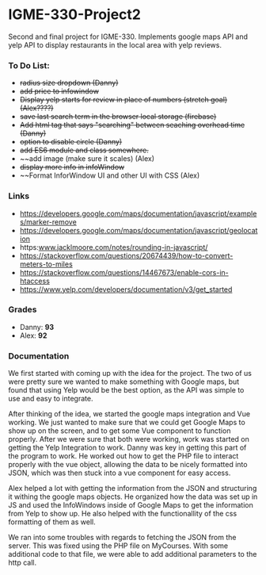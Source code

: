 # IGME-330-Project2
Second and final project for IGME-330. Implements google maps API and yelp API to display restaurants in the local area with yelp reviews.

### To Do List:
- ~~radius size dropdown (Danny)~~
- ~~add price to infowindow~~
- ~~Display yelp starts for review in place of numbers (stretch goal)(Alex????)~~
- ~~save last search term in the browser local storage (firebase)~~
- ~~Add html tag that says "searching" between seaching overhead time (Danny)~~
- ~~option to disable circle (Danny)~~
- ~~add ES6 module and class somewhere.~~
- ~~add image (make sure it scales) (Alex)
- ~~display more info in infoWindow~~
- ~~Format InforWindow UI and other UI with CSS (Alex)

### Links
* https://developers.google.com/maps/documentation/javascript/examples/marker-remove
* https://developers.google.com/maps/documentation/javascript/geolocation
* https:www.jacklmoore.com/notes/rounding-in-javascript/
* https://stackoverflow.com/questions/20674439/how-to-convert-meters-to-miles
* https://stackoverflow.com/questions/14467673/enable-cors-in-htaccess
* https://www.yelp.com/developers/documentation/v3/get_started

### Grades
* Danny: **93**
* Alex: **92**

### Documentation
We first started with coming up with the idea for the project. The two of us were pretty sure we wanted to make something with Google maps, but found that using Yelp would be the best option, as the API was simple to use and easy to integrate. 

After thinking of the idea, we started the google maps integration and Vue working. We just wanted to make sure that we could get Google Maps to show up on the screen, and to get some Vue component to function properly. After we were sure that both were working, work was started on getting the Yelp Integration to work. Danny was key in getting this part of the program to work. He worked out how to get the PHP file to interact properly with the vue object, allowing the data to be nicely formatted into JSON, which was then stuck into a vue component for easy access. 

Alex helped a lot with getting the information from the JSON and structuring it withing the google maps objects. He organized how the data was set up in JS and used the InfoWindows inside of Google Maps to get the information from Yelp to show up. He also helped with the functionallity of the css formatting of them as well.


We ran into some troubles with regards to fetching the JSON from the server. This was fixed using the PHP file on MyCourses. With some additional code to that file, we were able to add additional parameters to the http call.

